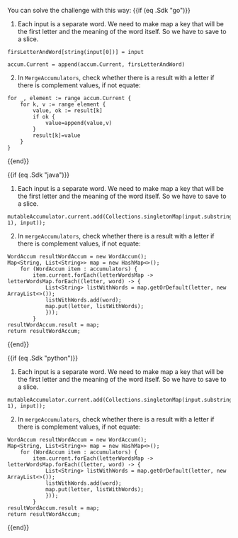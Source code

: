 <!--
Licensed under the Apache License, Version 2.0 (the "License");
you may not use this file except in compliance with the License.
You may obtain a copy of the License at
http://www.apache.org/licenses/LICENSE-2.0
Unless required by applicable law or agreed to in writing, software
distributed under the License is distributed on an "AS IS" BASIS,
WITHOUT WARRANTIES OR CONDITIONS OF ANY KIND, either express or implied.
See the License for the specific language governing permissions and
limitations under the License.
-->
You can solve the challenge with this way:
{{if (eq .Sdk "go")}}
1. Each input is a separate word. We need to make map a key that will be the first letter and the meaning of the word itself. So we have to save to a slice.
```
firsLetterAndWord[string(input[0])] = input

accum.Current = append(accum.Current, firsLetterAndWord)
```

2. In `MergeAccumulators`, check whether there is a result with a letter if there is complement values, if not equate:
```
for _, element := range accum.Current {
    for k, v := range element {
        value, ok := result[k]
        if ok {
            value=append(value,v)
        }
        result[k]=value
    }
}
```

{{end}}

{{if (eq .Sdk "java")}}
1. Each input is a separate word. We need to make map a key that will be the first letter and the meaning of the word itself. So we have to save to a slice.
```
mutableAccumulator.current.add(Collections.singletonMap(input.substring(0, 1), input));
```

2. In `mergeAccumulators`, check whether there is a result with a letter if there is complement values, if not equate:
```
WordAccum resultWordAccum = new WordAccum();
Map<String, List<String>> map = new HashMap<>();
    for (WordAccum item : accumulators) {
        item.current.forEach(letterWordsMap -> letterWordsMap.forEach((letter, word) -> {
            List<String> listWithWords = map.getOrDefault(letter, new ArrayList<>());
            listWithWords.add(word);
            map.put(letter, listWithWords);
            }));
        }
resultWordAccum.result = map;
return resultWordAccum;
```
{{end}}

{{if (eq .Sdk "python")}}
1. Each input is a separate word. We need to make map a key that will be the first letter and the meaning of the word itself. So we have to save to a slice.
```
mutableAccumulator.current.add(Collections.singletonMap(input.substring(0, 1), input));
```

2. In `mergeAccumulators`, check whether there is a result with a letter if there is complement values, if not equate:
```
WordAccum resultWordAccum = new WordAccum();
Map<String, List<String>> map = new HashMap<>();
    for (WordAccum item : accumulators) {
        item.current.forEach(letterWordsMap -> letterWordsMap.forEach((letter, word) -> {
            List<String> listWithWords = map.getOrDefault(letter, new ArrayList<>());
            listWithWords.add(word);
            map.put(letter, listWithWords);
            }));
        }
resultWordAccum.result = map;
return resultWordAccum;
```
{{end}}

